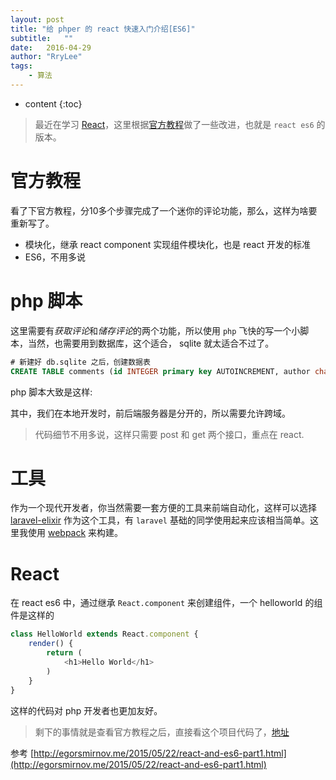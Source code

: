 ```yaml
---
layout: post
title: "给 phper 的 react 快速入门介绍[ES6]"
subtitle:   ""
date:   2016-04-29
author: "RryLee"
tags:
    - 算法
---
```


* content
{:toc}

> 最近在学习 [React](facebook.github.io/react/index.html)，这里根据[官方教程](http://facebook.github.io/react/docs/tutorial.html)做了一些改进，也就是 `react es6` 的版本。

# 官方教程

看了下官方教程，分10多个步骤完成了一个迷你的评论功能，那么，这样为啥要重新写了。

* 模块化，继承 react component 实现组件模块化，也是 react 开发的标准
* ES6，不用多说

# php 脚本

这里需要有*获取评论*和*储存评论*的两个功能，所以使用 `php` 飞快的写一个小脚本，当然，也需要用到数据库，这个适合， sqlite 就太适合不过了。

```sql
# 新建好 db.sqlite 之后，创建数据表
CREATE TABLE comments (id INTEGER primary key AUTOINCREMENT, author char(50) not null, text text not null);
```

php 脚本大致是这样:

<script src="http://ideone.com/e.js/3iZgME" type="text/javascript" ></script>

其中，我们在本地开发时，前后端服务器是分开的，所以需要允许跨域。

> 代码细节不用多说，这样只需要 post 和 get 两个接口，重点在 react.

# 工具

作为一个现代开发者，你当然需要一套方便的工具来前端自动化，这样可以选择 [laravel-elixir](https://laravel.com/docs/5.2/elixir) 作为这个工具，有 `laravel` 基础的同学使用起来应该相当简单。这里我使用 [webpack](https://webpack.github.io/) 来构建。

# React

在 react es6 中，通过继承 `React.component` 来创建组件，一个 helloworld 的组件是这样的

```js
class HelloWorld extends React.component {
    render() {
        return (
            <h1>Hello World</h1>
        )
    }
}
```

这样的代码对 php 开发者也更加友好。

> 剩下的事情就是查看官方教程之后，直接看这个项目代码了，[地址](https://github.com/RryLee/react-start-for-phper)

参考 [http://egorsmirnov.me/2015/05/22/react-and-es6-part1.html](http://egorsmirnov.me/2015/05/22/react-and-es6-part1.html)
